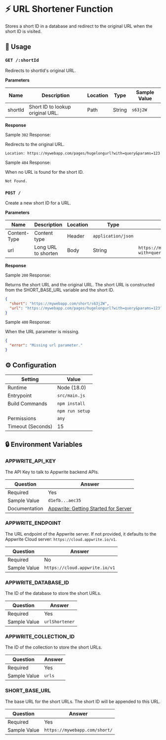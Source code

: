 # ⚡ URL Shortener Function

Stores a short ID in a database and redirect to the original URL when the short ID is visited.

## 🧰 Usage

### `GET /:shortId`

Redirects to shortId's original URL.

**Parameters**

| Name    | Description                      | Location | Type   | Sample Value |
| ------- | -------------------------------- | -------- | ------ | ------------ |
| shortId | Short ID to lookup original URL. | Path     | String | `s63j2W`     |

**Response**

Sample `302` Response:

Redirects to the original URL.

```text
Location: https://mywebapp.com/pages/hugelongurl?with=query&params=123
```

Sample `404` Response:

When no URL is found for the short ID.

```text
Not Found.
```

### `POST /`

Create a new short ID for a URL.

**Parameters**

| Name         | Description         | Location | Type               | Sample Value                                                   |
| ------------ | ------------------- | -------- | ------------------ | -------------------------------------------------------------- |
| Content-Type | Content type        | Header   | `application/json` |
| url          | Long URL to shorten | Body     | String             | `https://mywebapp.com/pages/hugelongurl?with=query&params=123` |

**Response**

Sample `200` Response:

Returns the short URL and the original URL. The short URL is constructed from the SHORT_BASE_URL variable and the short ID.

```json
{
  "short": "https://mywebapp.com/short/s63j2W",
  "url": "https://mywebapp.com/pages/hugelongurl?with=query&params=123"
}
```

Sample `400` Response:

When the URL parameter is missing.

```json
{
  "error": "Missing url parameter."
}
```

## ⚙️ Configuration

| Setting           | Value           |
| ----------------- | --------------- |
| Runtime           | Node (18.0)     |
| Entrypoint        | `src/main.js`   |
| Build Commands    | `npm install`   |
|                   | `npm run setup` |
| Permissions       | `any`           |
| Timeout (Seconds) | 15              |

## 🔒 Environment Variables

### APPWRITE_API_KEY

The API Key to talk to Appwrite backend APIs.

| Question      | Answer                                                                                             |
| ------------- | -------------------------------------------------------------------------------------------------- |
| Required      | Yes                                                                                                |
| Sample Value  | `d1efb...aec35`                                                                                    |
| Documentation | [Appwrite: Getting Started for Server](https://appwrite.io/docs/getting-started-for-server#apiKey) |

### APPWRITE_ENDPOINT

The URL endpoint of the Appwrite server. If not provided, it defaults to the Appwrite Cloud server: `https://cloud.appwrite.io/v1`.

| Question     | Answer                         |
| ------------ | ------------------------------ |
| Required     | No                             |
| Sample Value | `https://cloud.appwrite.io/v1` |


### APPWRITE_DATABASE_ID

The ID of the database to store the short URLs.

| Question     | Answer                        |
| ------------ | ----------------------------- |
| Required     | Yes                           |
| Sample Value | `urlShortener`                 |

### APPWRITE_COLLECTION_ID

The ID of the collection to store the short URLs.

| Question     | Answer                        |
| ------------ | ----------------------------- |
| Required     | Yes                           |
| Sample Value | `urls`                        |


### SHORT_BASE_URL

The base URL for the short URLs. The short ID will be appended to this URL.

| Question     | Answer                        |
| ------------ | ----------------------------- |
| Required     | Yes                           |
| Sample Value | `https://mywebapp.com/short/` |


